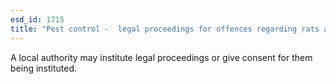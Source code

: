 ```yaml
---
esd_id: 1715
title: "Pest control -  legal proceedings for offences regarding rats and mice"
---
```


A local authority may institute legal proceedings or give consent for them being instituted.

